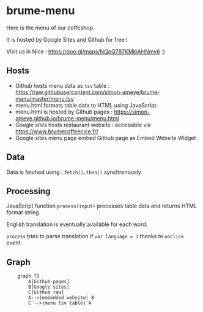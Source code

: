 # brume-menu

Here is the menu of our coffeshop.

It is hosted by Google Sites and Github for free !

Visit us in Nice : https://goo.gl/maps/NQpQ787KMkiAHNmv6 :)

## Hosts
* Github hosts menu data as ```tsv``` table : https://raw.githubusercontent.com/simon-ameye/brume-menu/master/menu.tsv
* menu.html formats table data to HTML using JavaScript
* menu.html is hosted by Github pages : https://simon-ameye.github.io/brume-menu/menu.html
* Google sites hosts restaurant website : accessible via https://www.brumecoffeenice.fr/
* Google sites menu page embed Github page as Embed Website Widget 

## Data
Data is fetched using : ```fetch().then()``` synchronously

## Processing
JavaScript function ```process(input)``` processes table data and returns HTML format string.

English translation is eventually available for each word.

```process``` tries to parse translation if ```var language = 1``` thanks to ```onclick``` event.

## Graph
```mermaid
	graph TD
		A[Github pages]
		B[Google sites]
		C[Github raw]
		A-->|embedded website| B
		C -->|menu tsv table| A
```